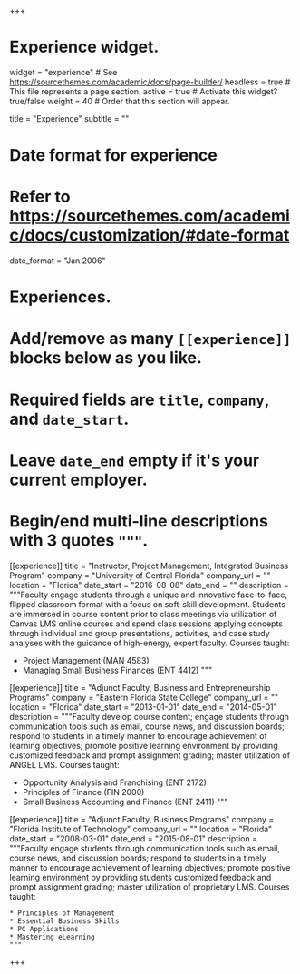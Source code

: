 +++
# Experience widget.
widget = "experience"  # See https://sourcethemes.com/academic/docs/page-builder/
headless = true  # This file represents a page section.
active = true  # Activate this widget? true/false
weight = 40  # Order that this section will appear.

title = "Experience"
subtitle = ""

# Date format for experience
#   Refer to https://sourcethemes.com/academic/docs/customization/#date-format
date_format = "Jan 2006"

# Experiences.
#   Add/remove as many `[[experience]]` blocks below as you like.
#   Required fields are `title`, `company`, and `date_start`.
#   Leave `date_end` empty if it's your current employer.
#   Begin/end multi-line descriptions with 3 quotes `"""`.
[[experience]]
  title = "Instructor, Project Management, Integrated Business Program"
  company = "University of Central Florida"
  company_url = ""
  location = "Florida"
  date_start = "2016-08-08"
  date_end = ""
  description = """Faculty engage students through a unique and innovative face-to-face, flipped classroom format with a focus on soft-skill development. Students are immersed in course content prior to class meetings via utilization of Canvas LMS online courses and spend class sessions applying concepts through individual and group presentations, activities, and case study analyses with the guidance of high-energy, expert faculty.
  Courses taught:

  * Project Management (MAN 4583)
  * Managing Small Business Finances (ENT 4412)
  """

[[experience]]
  title = "Adjunct Faculty, Business and Entrepreneurship Programs"
  company = "Eastern Florida State College"
  company_url = ""
  location = "Florida"
  date_start = "2013-01-01"
  date_end = "2014-05-01"
  description = """Faculty develop course content; engage students through communication tools such as email, course news, and discussion boards; respond to students in a timely manner to encourage achievement of learning objectives; promote positive learning environment by providing customized feedback and prompt assignment grading; master utilization of ANGEL LMS.
  Courses taught:

  * Opportunity Analysis and Franchising (ENT 2172)
  * Principles of Finance (FIN 2000)
  * Small Business Accounting and Finance (ENT 2411)
  """

  [[experience]]
    title = "Adjunct Faculty, Business Programs"
    company = "Florida Institute of Technology"
    company_url = ""
    location = "Florida"
    date_start = "2008-03-01"
    date_end = "2015-08-01"
    description = """Faculty engage students through communication tools such as email, course news, and discussion boards; respond to students in a timely manner to encourage achievement of learning objectives; promote positive learning environment by providing students customized feedback and prompt assignment grading; master utilization of proprietary LMS. Courses taught:

    * Principles of Management
    * Essential Business Skills  
    * PC Applications
    * Mastering eLearning
    """
+++
